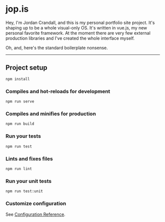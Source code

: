 # jop.is
Hey, I'm Jordan Crandall, and this is my personal portfolio site project. It's shaping up to be a whole visual-only OS. It's written in vue.js, my new personal favorite framework. At the moment there are very few external production libraries and I've created the whole interface myself. 

Oh, and, here's the standard boilerplate nonsense.

---------------------------------------------------------------------

## Project setup
```
npm install
```
### Compiles and hot-reloads for development
```
npm run serve
```
### Compiles and minifies for production
```
npm run build
```
### Run your tests
```
npm run test
```
### Lints and fixes files
```
npm run lint
```
### Run your unit tests
```
npm run test:unit
```
### Customize configuration
See [Configuration Reference](https://cli.vuejs.org/config/).
